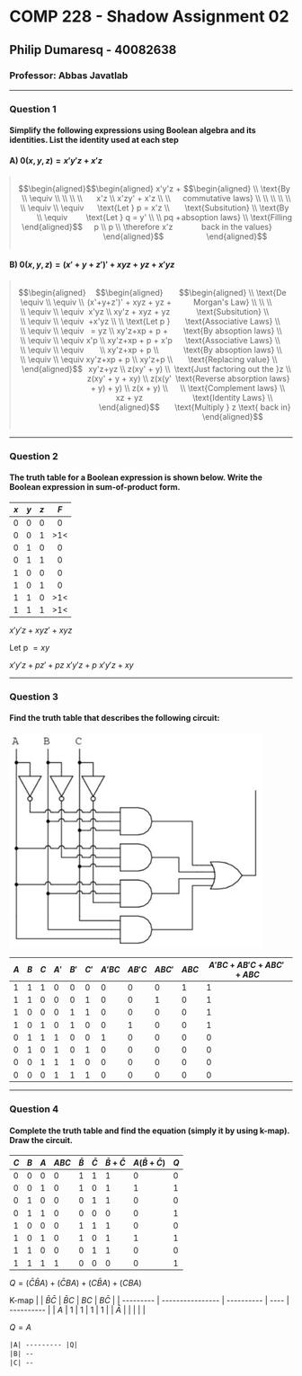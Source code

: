 # COMP 228 - Shadow Assignment 02
## Philip Dumaresq - 40082638
### Professor: Abbas Javatlab

---

### Question 1
#### Simplify the following expressions using Boolean algebra and its identities. List the identity used at each step
#### A) $0(x,y,z) = x'y'z+x'z$

<blockquote style="display: flex; margin: auto; justify-content: space-around">
<div>

$$\begin{aligned}
    \\ \equiv
    \\
    \\
    \\
    \\
    \\ \equiv
    \\ \equiv
    \\ \equiv
\end{aligned}$$
</div>
<div>

$$\begin{aligned}
    x'y'z + x'z
    \\ x'zy' + x'z
    \\
    \\ \text{Let } p = x'z
    \\ \text{Let } q = y'
    \\
    \\ pq + p
    \\ p
    \\ \therefore x'z
\end{aligned}$$
</div>
<div>

$$\begin{aligned}
    \\ \text{By commutative laws}
    \\
    \\
    \\
    \\
    \\ \text{Subsitution}
    \\ \text{By absoption laws}
    \\ \text{Filling back in the values}
\end{aligned}$$
</div>
</blockquote>


#### B) $0(x,y,z) = (x'+y+z')' + xyz + yz + x'yz$
<blockquote style="display: flex; margin: auto; justify-content: space-around">
<div>

$$\begin{aligned}
    \equiv
    \\ \equiv
    \\
    \\ \equiv
    \\ \equiv
    \\ \equiv
    \\ \equiv
    \\ \equiv
    \\ \equiv
    \\ \equiv
    \\ \equiv
    \\ \equiv
    \\ \equiv
    \\ \equiv
    \\ \equiv
\end{aligned}$$
</div>
<div>

$$\begin{aligned}
    (x'+y+z')' + xyz + yz + x'yz
    \\ xy'z + xyz + yz +x'yz
    \\
    \\ \text{Let p } = yz
    \\ xy'z+xp + p + x'p
    \\ xy'z+xp + p + x'p
    \\ xy'z+xp + p
    \\ xy'z+xp + p
    \\ xy'z+p
    \\ xy'z+yz
    \\ z(xy' + y)
    \\ z(xy' + y + xy)
    \\ z(x(y' + y) + y)
    \\ z(x + y)
    \\ xz + yz
\end{aligned}$$
</div>
<div>

$$\begin{aligned}
    \\ \text{De Morgan's Law}
    \\
    \\
    \\ \text{Subsitution}
    \\ \text{Associative Laws}
    \\ \text{By absoption laws}
    \\ \text{Associative Laws}
    \\ \text{By absoption laws}
    \\ \text{Replacing value}
    \\ \text{Just factoring out the }z
    \\ \text{Reverse absorption laws}
    \\ \text{Complement laws}
    \\ \text{Identity Laws}
    \\ \text{Multiply } z \text{ back in}
\end{aligned}$$
</div>
</blockquote>



---

### Question 2
#### The truth table for a Boolean expression is shown below. Write the Boolean expression in sum-of-product form.

|  $x$  |  $y$  |  $z$  |  $F$  |
| :---: | :---: | :---: | :---: |
|  $0$  |  $0$  |  $0$  |  $0$  |
|  $0$  |  $0$  |  $1$  | >$1$< |
|  $0$  |  $1$  |  $0$  |  $0$  |
|  $0$  |  $1$  |  $1$  |  $0$  |
|  $1$  |  $0$  |  $0$  |  $0$  |
|  $1$  |  $0$  |  $1$  |  $0$  |
|  $1$  |  $1$  |  $0$  | >$1$< |
|  $1$  |  $1$  |  $1$  | >$1$< |

$x'y'z + xyz' + xyz$

$\text{Let p } = xy$

$x'y'z + pz' + pz$
$x'y'z + p$
$x'y'z + xy$

---

### Question 3
#### Find the truth table that describes the following circuit:
<img src="./sa2q3.jpg">

| $A$ | $B$ | $C$ | $A'$ | $B'$ | $C'$ | $A'BC$ | $AB'C$ | $ABC'$ | $ABC$ | $A'BC+AB'C+ABC'+ABC$ |
| --- | --- | --- | ---- | ---- | ---- | ------ | ------ | ------ | ----- | -------------------- |
| $1$ | $1$ | $1$ | $0$  | $0$  | $0$  | $0$    | $0$    | $0$    | $1$   | $1$                  |
| $1$ | $1$ | $0$ | $0$  | $0$  | $1$  | $0$    | $0$    | $1$    | $0$   | $1$                  |
| $1$ | $0$ | $0$ | $0$  | $1$  | $1$  | $0$    | $0$    | $0$    | $0$   | $1$                  |
| $1$ | $0$ | $1$ | $0$  | $1$  | $0$  | $0$    | $1$    | $0$    | $0$   | $1$                  |
| $0$ | $1$ | $1$ | $1$  | $0$  | $0$  | $1$    | $0$    | $0$    | $0$   | $0$                  |
| $0$ | $1$ | $0$ | $1$  | $0$  | $1$  | $0$    | $0$    | $0$    | $0$   | $0$                  |
| $0$ | $0$ | $1$ | $1$  | $1$  | $0$  | $0$    | $0$    | $0$    | $0$   | $0$                  |
| $0$ | $0$ | $0$ | $1$  | $1$  | $1$  | $0$    | $0$    | $0$    | $0$   | $0$                  |

---

### Question 4
#### Complete the truth table and find the equation (simply it by using k-map). Draw the circuit.

| $C$ | $B$ | $A$ | $ABC$ | $\bar{B}$ | $\bar{C}$ | $\bar{B}+\bar{C}$ | $A(\bar{B}+\bar{C})$ | $Q$ |
| --- | --- | --- | ----- | --------- | --------- | ----------------- | -------------------- | --- |
| $0$ | $0$ | $0$ | $0$   | $1$       | $1$       | $1$               | $0$                  | $0$ |
| $0$ | $0$ | $1$ | $0$   | $1$       | $0$       | $1$               | $1$                  | $1$ |
| $0$ | $1$ | $0$ | $0$   | $0$       | $1$       | $1$               | $0$                  | $0$ |
| $0$ | $1$ | $1$ | $0$   | $0$       | $0$       | $0$               | $0$                  | $1$ |
| $1$ | $0$ | $0$ | $0$   | $1$       | $1$       | $1$               | $0$                  | $0$ |
| $1$ | $0$ | $1$ | $0$   | $1$       | $0$       | $1$               | $1$                  | $1$ |
| $1$ | $1$ | $0$ | $0$   | $0$       | $1$       | $1$               | $0$                  | $0$ |
| $1$ | $1$ | $1$ | $1$   | $0$       | $0$       | $0$               | $0$                  | $1$ |

$Q = (\bar{C}\bar{B}A)+(\bar{C}BA)+(C\bar{B}A)+(CBA)$

K-map
|           | $\bar{B}\bar{C}$ | $\bar{B}C$ | $BC$ | $B\bar{C}$ |
| --------- | ---------------- | ---------- | ---- | ---------- |
| $A$       | 1                | 1          | 1    | 1          |
| $\bar{A}$ |                  |            |      |            |

$Q = A$

```
|A| --------- |Q|
|B| --
|C| --
```









